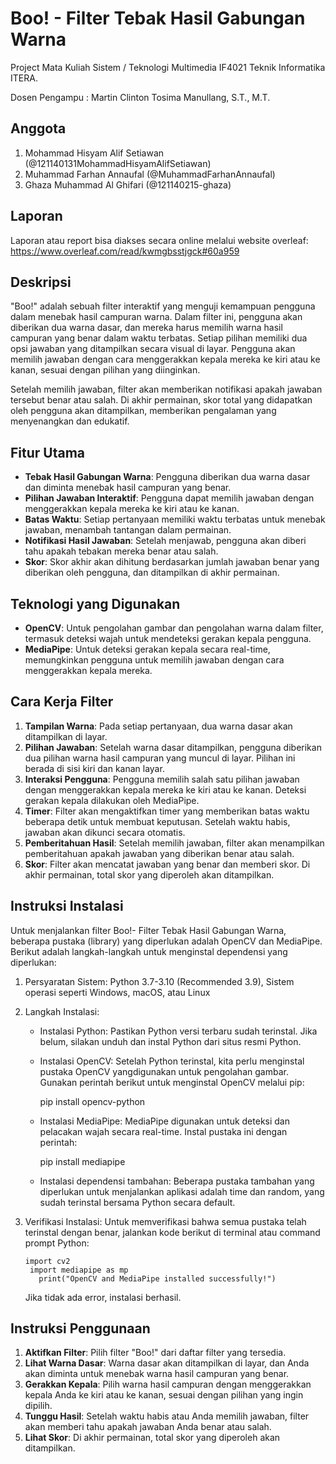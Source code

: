 # Boo! - Filter Tebak Hasil Gabungan Warna
Project Mata Kuliah Sistem / Teknologi Multimedia IF4021 Teknik Informatika ITERA.

Dosen Pengampu : Martin Clinton Tosima Manullang, S.T., M.T.

## Anggota
1. Mohammad Hisyam Alif Setiawan (@121140131MohammadHisyamAlifSetiawan)
2. Muhammad Farhan Annaufal (@MuhammadFarhanAnnaufal)
3. Ghaza Muhammad Al Ghifari (@121140215-ghaza)

## Laporan
Laporan atau report bisa diakses secara online melalui website overleaf: https://www.overleaf.com/read/kwmgbsstjgck#60a959

## Deskripsi
"Boo!" adalah sebuah filter interaktif yang menguji kemampuan pengguna dalam menebak hasil campuran warna. Dalam filter ini, pengguna akan diberikan dua warna dasar, dan mereka harus memilih warna hasil campuran yang benar dalam waktu terbatas. Setiap pilihan memiliki dua opsi jawaban yang ditampilkan secara visual di layar. Pengguna akan memilih jawaban dengan cara menggerakkan kepala mereka ke kiri atau ke kanan, sesuai dengan pilihan yang diinginkan.

Setelah memilih jawaban, filter akan memberikan notifikasi apakah jawaban tersebut benar atau salah. Di akhir permainan, skor total yang didapatkan oleh pengguna akan ditampilkan, memberikan pengalaman yang menyenangkan dan edukatif.

## Fitur Utama
- **Tebak Hasil Gabungan Warna**: Pengguna diberikan dua warna dasar dan diminta menebak hasil campuran yang benar.
- **Pilihan Jawaban Interaktif**: Pengguna dapat memilih jawaban dengan menggerakkan kepala mereka ke kiri atau ke kanan.
- **Batas Waktu**: Setiap pertanyaan memiliki waktu terbatas untuk menebak jawaban, menambah tantangan dalam permainan.
- **Notifikasi Hasil Jawaban**: Setelah menjawab, pengguna akan diberi tahu apakah tebakan mereka benar atau salah.
- **Skor**: Skor akhir akan dihitung berdasarkan jumlah jawaban benar yang diberikan oleh pengguna, dan ditampilkan di akhir permainan.

## Teknologi yang Digunakan
- **OpenCV**: Untuk pengolahan gambar dan pengolahan warna dalam filter, termasuk deteksi wajah untuk mendeteksi gerakan kepala pengguna.
- **MediaPipe**: Untuk deteksi gerakan kepala secara real-time, memungkinkan pengguna untuk memilih jawaban dengan cara menggerakkan kepala mereka.

## Cara Kerja Filter
1. **Tampilan Warna**: Pada setiap pertanyaan, dua warna dasar akan ditampilkan di layar.
2. **Pilihan Jawaban**: Setelah warna dasar ditampilkan, pengguna diberikan dua pilihan warna hasil campuran yang muncul di layar. Pilihan ini berada di sisi kiri dan kanan layar.
3. **Interaksi Pengguna**: Pengguna memilih salah satu pilihan jawaban dengan menggerakkan kepala mereka ke kiri atau ke kanan. Deteksi gerakan kepala dilakukan oleh MediaPipe.
4. **Timer**: Filter akan mengaktifkan timer yang memberikan batas waktu beberapa detik untuk membuat keputusan. Setelah waktu habis, jawaban akan dikunci secara otomatis.
5. **Pemberitahuan Hasil**: Setelah memilih jawaban, filter akan menampilkan pemberitahuan apakah jawaban yang diberikan benar atau salah.
6. **Skor**: Filter akan mencatat jawaban yang benar dan memberi skor. Di akhir permainan, total skor yang diperoleh akan ditampilkan.

## Instruksi Instalasi
Untuk menjalankan filter Boo!- Filter Tebak Hasil Gabungan Warna, beberapa pustaka (library) yang diperlukan adalah OpenCV dan MediaPipe. Berikut adalah langkah-langkah untuk menginstal dependensi yang diperlukan:
   1. Persyaratan Sistem:
      Python 3.7-3.10 (Recommended 3.9), Sistem operasi seperti Windows, macOS, atau Linux
   2. Langkah Instalasi:
      
      - Instalasi Python: Pastikan Python versi terbaru sudah terinstal. Jika belum, silakan unduh dan instal Python dari situs resmi Python.
        
      - Instalasi OpenCV: Setelah Python terinstal, kita perlu menginstal pustaka OpenCV yangdigunakan untuk pengolahan gambar. Gunakan perintah berikut untuk menginstal OpenCV melalui pip:
        
          pip install opencv-python

      - Instalasi MediaPipe: MediaPipe digunakan untuk deteksi dan pelacakan wajah secara real-time. Instal pustaka ini dengan perintah:

          pip install mediapipe

      - Instalasi dependensi tambahan: Beberapa pustaka tambahan yang diperlukan untuk menjalankan aplikasi adalah time dan random, yang sudah terinstal bersama Python secara default.
        
   4. Verifikasi Instalasi: Untuk memverifikasi bahwa semua pustaka telah terinstal dengan benar, jalankan kode berikut di terminal atau command prompt Python:
 
          import cv2
           import mediapipe as mp
             print("OpenCV and MediaPipe installed successfully!")
 
      Jika tidak ada error, instalasi berhasil.

## Instruksi Penggunaan
1. **Aktifkan Filter**: Pilih filter "Boo!" dari daftar filter yang tersedia.
2. **Lihat Warna Dasar**: Warna dasar akan ditampilkan di layar, dan Anda akan diminta untuk menebak warna hasil campuran yang benar.
3. **Gerakkan Kepala**: Pilih warna hasil campuran dengan menggerakkan kepala Anda ke kiri atau ke kanan, sesuai dengan pilihan yang ingin dipilih.
4. **Tunggu Hasil**: Setelah waktu habis atau Anda memilih jawaban, filter akan memberi tahu apakah jawaban Anda benar atau salah.
5. **Lihat Skor**: Di akhir permainan, total skor yang diperoleh akan ditampilkan.
